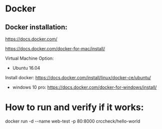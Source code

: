 # Docker

## Docker installation:

https://docs.docker.com/


https://docs.docker.com/docker-for-mac/install/


Virtual Machine Option:

- Ubuntu 16.04

Install docker: https://docs.docker.com/install/linux/docker-ce/ubuntu/

- windows 10 pro:
https://docs.docker.com/docker-for-windows/install/



# How to run and verify if it works:

docker run -d --name web-test -p 80:8000 crccheck/hello-world



